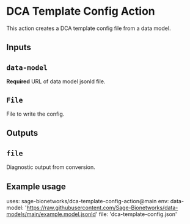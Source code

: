 # DCA Template Config Action

This action creates a DCA template config file from a data model.

## Inputs

## `data-model`

**Required** URL of data model jsonld file.

## `File` 

File to write the config.

## Outputs

## `file`

Diagnostic output from conversion.

## Example usage

uses: sage-bionetworks/dca-template-config-action@main
env:
  data-model: 'https://raw.githubusercontent.com/Sage-Bionetworks/data-models/main/example.model.jsonld'
  file: 'dca-template-config.json'
